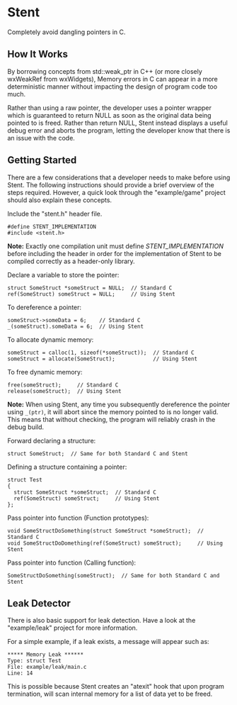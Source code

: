 Stent
=====
Completely avoid dangling pointers in C.

How It Works
------------
By borrowing concepts from std::weak_ptr in C++ (or more closely
wxWeakRef from wxWidgets), Memory errors in C can appear in a more
deterministic manner without impacting the design of program code
too much.

Rather than using a raw pointer, the developer uses a pointer wrapper
which is guaranteed to return NULL as soon as the original data
being pointed to is freed. Rather than return NULL, Stent instead
displays a useful debug error and aborts the program, letting the
developer know that there is an issue with the code.

Getting Started
---------------
There are a few considerations that a developer needs to make before
using Stent. The following instructions should provide a brief overview
of the steps required. However, a quick look through the "example/game"
project should also explain these concepts.

Include the "stent.h" header file.

    #define STENT_IMPLEMENTATION
    #include <stent.h>

**Note:** Exactly one compilation unit must define *STENT_IMPLEMENTATION*
before including the header in order for the implementation of Stent
to be compiled correctly as a header-only library.

Declare a variable to store the pointer:

    struct SomeStruct *someStruct = NULL;  // Standard C
    ref(SomeStruct) someStruct = NULL;     // Using Stent

To dereference a pointer:

    someStruct->someData = 6;    // Standard C
    _(someStruct).someData = 6;  // Using Stent

To allocate dynamic memory:

    someStruct = calloc(1, sizeof(*someStruct));  // Standard C
    someStruct = allocate(SomeStruct);            // Using Stent

To free dynamic memory:

    free(someStruct);     // Standard C
    release(someStruct);  // Using Stent

**Note:** When using Stent, any time you subsequently dereference
the pointer using `_(ptr)`, it will abort since the memory pointed
to is no longer valid. This means that without checking, the program
will reliably crash in the debug build.

Forward declaring a structure:

    struct SomeStruct;  // Same for both Standard C and Stent

Defining a structure containing a pointer:

    struct Test
    {
      struct SomeStruct *someStruct;  // Standard C
      ref(SomeStruct) someStruct;     // Using Stent
    };

Pass pointer into function (Function prototypes):

    void SomeStructDoSomething(struct SomeStruct *someStruct);  // Standard C
    void SomeStructDoDomething(ref(SomeStruct) someStruct);     // Using Stent

Pass pointer into function (Calling function):

    SomeStructDoSomething(someStruct);  // Same for both Standard C and Stent

Leak Detector
-------------
There is also basic support for leak detection. Have a look at the
"example/leak" project for more information.

For a simple example, if a leak exists, a message will appear such as:

    ***** Memory Leak ******
    Type: struct Test
    File: example/leak/main.c
    Line: 14

This is possible because Stent creates an "atexit" hook that upon
program termination, will scan internal memory for a list of data
yet to be freed.

